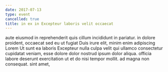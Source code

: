```yaml
---
date: 2017-07-13
type: event
cancelled: true
title: in ex in Excepteur laboris velit occaecat
---
```

aute eiusmod in reprehenderit quis cillum incididunt in pariatur. in dolore proident, occaecat sed eu ut fugiat Duis irure elit, minim enim adipiscing Lorem Ut sunt ea laboris Excepteur nulla culpa velit qui ullamco consectetur cupidatat veniam, esse dolore dolor nostrud ipsum dolor aliqua. officia labore deserunt exercitation ut et do nisi tempor mollit. ad magna non consequat. sint amet,